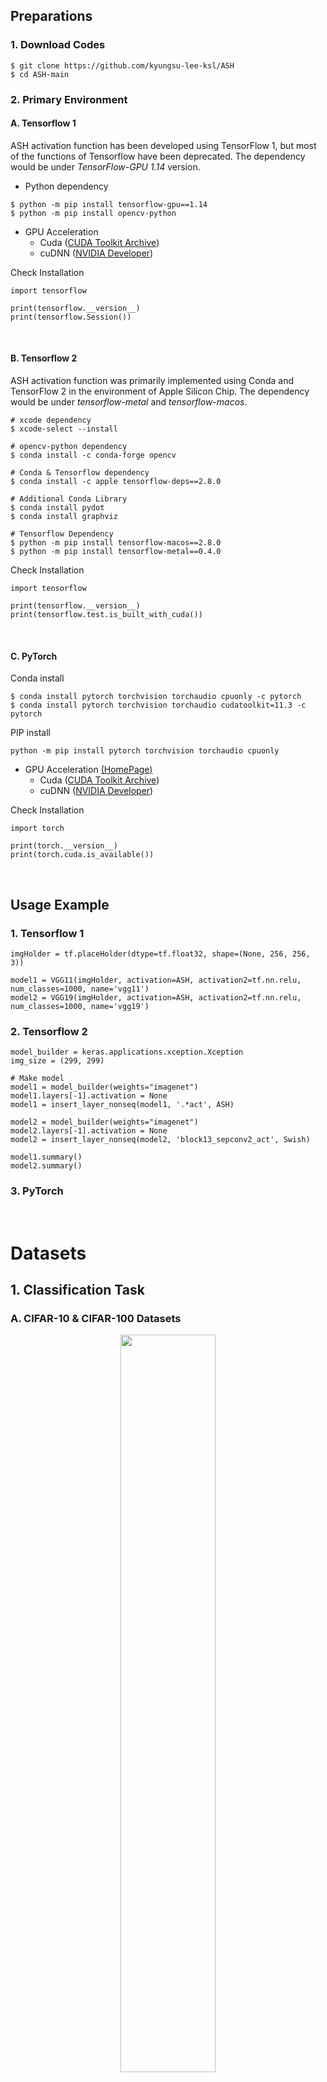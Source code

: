 ## Preparations
### 1. Download Codes
    $ git clone https://github.com/kyungsu-lee-ksl/ASH
    $ cd ASH-main


### 2. Primary Environment

#### A. Tensorflow 1

ASH activation function has been developed using TensorFlow 1, but most of the functions of Tensorflow have been deprecated. The dependency would be under _TensorFlow-GPU_ _1.14_ version.

* Python dependency 

```
$ python -m pip install tensorflow-gpu==1.14
$ python -m pip install opencv-python
```

* GPU Acceleration
  * Cuda ([CUDA Toolkit Archive](https://developer.nvidia.com/cuda-toolkit-archive))
  * cuDNN ([NVIDIA Developer](https://developer.nvidia.com/))


Check Installation

    import tensorflow

    print(tensorflow.__version__)
    print(tensorflow.Session())


<br />

#### B. Tensorflow 2

ASH activation function was primarily implemented using Conda and TensorFlow 2 in the environment of Apple Silicon Chip. The dependency would be under _tensorflow-metal_ and _tensorflow-macos_.

    # xcode dependency
    $ xcode-select --install

    # opencv-python dependency
    $ conda install -c conda-forge opencv

    # Conda & Tensorflow dependency
    $ conda install -c apple tensorflow-deps==2.8.0

    # Additional Conda Library
    $ conda install pydot
    $ conda install graphviz

    # Tensorflow Dependency
    $ python -m pip install tensorflow-macos==2.8.0
    $ python -m pip install tensorflow-metal==0.4.0


Check Installation

    import tensorflow

    print(tensorflow.__version__)
    print(tensorflow.test.is_built_with_cuda())

<br />


#### C. PyTorch

Conda install

    $ conda install pytorch torchvision torchaudio cpuonly -c pytorch
    $ conda install pytorch torchvision torchaudio cudatoolkit=11.3 -c pytorch

PIP install

    python -m pip install pytorch torchvision torchaudio cpuonly


* GPU Acceleration [(HomePage)](https://pytorch.org/)
  * Cuda ([CUDA Toolkit Archive](https://developer.nvidia.com/cuda-toolkit-archive))
  * cuDNN ([NVIDIA Developer](https://developer.nvidia.com/))


Check Installation

    import torch

    print(torch.__version__)
    print(torch.cuda.is_available())


<br>


## Usage Example
### 1. Tensorflow 1

    imgHolder = tf.placeHolder(dtype=tf.float32, shape=(None, 256, 256, 3))

    model1 = VGG11(imgHolder, activation=ASH, activation2=tf.nn.relu, num_classes=1000, name='vgg11')
    model2 = VGG19(imgHolder, activation=ASH, activation2=tf.nn.relu, num_classes=1000, name='vgg19')



### 2. Tensorflow 2


    model_builder = keras.applications.xception.Xception
    img_size = (299, 299)

    # Make model
    model1 = model_builder(weights="imagenet")
    model1.layers[-1].activation = None
    model1 = insert_layer_nonseq(model1, '.*act', ASH)

    model2 = model_builder(weights="imagenet")
    model2.layers[-1].activation = None
    model2 = insert_layer_nonseq(model2, 'block13_sepconv2_act', Swish)

    model1.summary()
    model2.summary()


### 3. PyTorch

<br>


# Datasets

## 1. Classification Task

### A. CIFAR-10 & CIFAR-100 Datasets

<p align="center">
  <img src="assets/dataset_cifar.png" width="55%">
</p>

* Abstract

  The tiny images dataset on which we based all of our experiments was collected by colleagues at MIT
and NYU over the span of six months; it is described in detail in [14]. They assembled it by searching the
web for images of every non-abstract English noun in the lexical database WordNet[15, 8]. They used
several search engines, including Google, Flickr, and Altavista and kept roughly the First 3000 results
for each search term. After collecting all the images for a particular search term, they removed perfect
duplicates and images in which an excessively large portion of the pixels were white, as they tended to
be synthetic Figures rather than natural images. The search term used to Find an image provides it with
a rough label, although it is extremely unreliable due to the nature of online image search technology.
In total, the dataset contains 80 million colour images downscaled to 32 × 32 and spread out across
79000 search terms. Most of our experiments with unsupervised learning were performed on a subset of
about 2 million images.


* Dataset Description

  * <b>CIFAR-10</b>: The CIFAR-10 dataset consists of 60000 32x32 colour images in 10 classes, with 6000 images per class. There are 50000 training images and 10000 test images.

  * <b>CIFAR-100</b>: This dataset is just like the CIFAR-10, except it has 100 classes containing 600 images each. There are 500 training images and 100 testing images per class. The 100 classes in the CIFAR-100 are grouped into 20 superclasses. Each image comes with a "fine" label (the class to which it belongs) and a "coarse" label (the superclass to which it belongs).

  * <b>Images</b>: $N \times (32 \times 32 \times 3)$ numpy array of uint8s. Each row of the array stores a $32 \times 32$ colour image. The first 1024 entries contain the red channel values, the next 1024 the green, and the final 1024 the blue. The image is stored in row-major order, so that the first 32 entries of the array are the red channel values of the first row of the image.

  * <b>Labels</b>: a list of 10000 numbers in the range 0-9 or 0-99. The number at index $i$ indicates the label of the ith image in the array data.


* Dataset Download

  * [CIFAR-10](https://www.cs.toronto.edu/~kriz/cifar-10-python.tar.gz)
  
  * [CIFAR-100](https://www.cs.toronto.edu/~kriz/cifar-100-python.tar.gz)

  * [Keras](https://github.com/keras-team/keras/blob/v2.10.0/keras/datasets/cifar10.py#L29)

  * [Tensorflow Support] [[CIFAR-10]](https://www.tensorflow.org/datasets/catalog/cifar10), [[CIFAR-100]](https://www.tensorflow.org/datasets/catalog/cifar100)
  
* Code

  The archive contains the files data_batch_1, data_batch_2, ..., data_batch_5, as well as test_batch. Each of these files is a Python "pickled" object produced with cPickle. 

> ```
> def unpickle(file):
>     import pickle
>     with open(file, 'rb') as fo:
>         dict = pickle.load(fo, encoding='bytes')
>     return dict
> ```

#### Related paper

  [[Paper]](http://citeseerx.ist.psu.edu/viewdoc/download?doi=10.1.1.222.9220&rep=rep1&type=pdf) [[Code]](https://www.cs.toronto.edu/~kriz/cifar.html) Krizhevsky, A., & Hinton, G. (2009). Learning multiple layers of features from tiny images.

> ```
> @article{krizhevsky2009learning,
>   title={Learning multiple layers of features from tiny images},
>   author={Krizhevsky, Alex and Hinton, Geoffrey and others},
>   year={2009},
>   publisher={Citeseer}
> }
> ```


<br />

##


### B. ImageNet

<p align="center">
  <img src="https://production-media.paperswithcode.com/datasets/ImageNet-0000000008-f2e87edd_Y0fT5zg.jpg" width="55%">
</p>

* Abstract

The explosion of image data on the Internet has the potential to foster more sophisticated and robust models and algorithms to index, retrieve, organize and interact with images and multimedia data. But exactly how such data can be harnessed and organized remains a critical problem. We introduce here a new database called “ImageNet”, a large-scale ontology of images built upon the backbone of the WordNet structure. ImageNet aims to populate the majority of the 80,000 synsets of WordNet with an average of 500–1000 clean and full resolution images. This will result in tens of millions of annotated images organized by the semantic hierarchy of WordNet. This paper offers a detailed analysis of ImageNet in its current state: 12 subtrees with 5247 synsets and 3.2 million images in total. We show that ImageNet is much larger in scale and diversity and much more accurate than the current image datasets. Constructing such a large-scale database is a challenging task. We describe the data collection scheme with Amazon Mechanical Turk. Lastly, we illustrate the usefulness of ImageNet through three simple applications in object recognition, image classification and automatic object clustering. We hope that the scale, accuracy, diversity and hierarchical structure of ImageNet can offer unparalleled opportunities to researchers in the computer vision community and beyond.

* Dataset Description

  * <b>Images</b>: The goal of this competition is to estimate the content of photographs for the purpose of retrieval and automatic annotation using a subset of the large hand-labeled ImageNet dataset (10,000,000 labeled images depicting 10,000+ object categories) as training. 

  * <b>Labels</b>: The training data, the subset of ImageNet containing the 1000 categories and 1.2 million images.


* Dataset Download

  * [ImageNet](https://www.image-net.org/download.php)

  * [Keras ImageNet](https://github.com/mostafaelhoushi/keras-imagenet)

  * [Tensorflow Support](https://www.tensorflow.org/datasets/catalog/imagenet2012)

#### Related paper

[[Paper]](https://arxiv.org/pdf/1409.0575) [[Code]](https://paperswithcode.com/dataset/imagenet) Russakovsky, Olga, et al. "Imagenet large scale visual recognition challenge." International journal of computer vision 115.3 (2015): 211-252.

> ```
> @article{russakovsky2015imagenet,
>  title={Imagenet large scale visual recognition challenge},
>  author={Russakovsky, Olga and Deng, Jia and Su, Hao and Krause, Jonathan and Satheesh, Sanjeev and Ma, Sean and Huang, Zhiheng and Karpathy, Andrej and Khosla, Aditya and Bernstein, Michael and others},
>  journal={International journal of computer vision},
>  volume={115},
>  number={3},
>  pages={211--252},
>  year={2015},
>  publisher={Springer}
> }
> ```


## 2. Detection Task

### A. Microsoft COCO Dataset

<p align="center">
  <img src="assets/dataset_cifar.png" width="55%">
</p>

* Abstract

We present a new dataset with the goal of advancing the state-of-the-art in object recognition by placing the question of object recognition in the context of the broader question of scene understanding. This is achieved by gathering images of complex everyday scenes containing common objects in their natural context. Objects are labeled using per-instance segmentations to aid in precise object localization. Our dataset contains photos of 91 objects types that would be easily recognizable by a 4 year old. With a total of 2.5 million labeled instances in 328k images, the creation of our dataset drew upon extensive crowd worker involvement via novel user interfaces for category detection, instance spotting and instance segmentation. We present a detailed statistical analysis of the dataset in comparison to PASCAL, ImageNet, and SUN. Finally, we provide baseline performance analysis for bounding box and segmentation detection results using a Deformable Parts Model.

* Dataset Description

  * <b>COCO-2014 Object Detection</b>: The first version of MS COCO dataset was released in 2014. It contains 164K images split into training (83K), validation (41K) and test (41K) sets, bounding boxes and per-instance segmentation masks with 80 object categories.


* Dataset Download

  * [COCO API](https://cocodataset.org/#download)

  * [Tensorflow Support](https://www.tensorflow.org/datasets/catalog/coco) 

* Code

The COCO API assists in loading, parsing, and visualizing annotations in COCO. The API supports multiple annotation formats (please see the data format page). For additional details see: CocoApi.m, coco.py, and CocoApi.lua for Matlab, Python, and Lua code, respectively, and also the Python API demo.

> ```
>   all:
>       # install pycocotools locally
>	    python setup.py build_ext --inplace
>	    rm -rf build
>
>   install:
> 	    # install pycocotools to the Python site-packages
>	    python setup.py build_ext install
>	    rm -rf build
> ```

#### Related paper

[[Paper]](https://arxiv.org/pdf/1405.0312) [[Code]](https://github.com/cocodataset/cocoapi) Lin, Tsung-Yi, et al. "Microsoft coco: Common objects in context." European conference on computer vision. Springer, Cham, 2014.

> ```
> @inproceedings{lin2014microsoft,
>  title={Microsoft coco: Common objects in context},
>  author={Lin, Tsung-Yi and Maire, Michael and Belongie, Serge and Hays, James and Perona, Pietro and Ramanan, Deva and Doll{\'a}r, Piotr and Zitnick, C Lawrence},
>  booktitle={European conference on computer vision},
>  pages={740--755},
>  year={2014},
>  organization={Springer}
>}
> ```


<br />

##

### B. PASCAL VOC 

<p align="center">
  <img src="assets/dataset_pascal.png" width="55%">
</p>

* Abstract

The PASCAL Visual Object Classes (VOC) challenge is a benchmark in visual object category recognition and detection, providing the vision and machine learning communities with a standard dataset of images and annotation, and standard evaluation procedures. Organised annually from 2005 to present, the challenge and its associated dataset has become accepted as the benchmark for object detection.
This paper describes the dataset and evaluation procedure. We review the state-of-the-art in evaluated methods for both classification and detection, analyse whether the methods are statistically different, what they are learning from the images (e.g. the object or its context), and what the methods find easy or confuse. The paper concludes with lessons learnt in the three year history of the challenge, and proposes directions for future improvement and extension.

* Dataset Description

  * <b>PASCAL Object Detection</b>: The data has been split into 50% for training/validation and 50% for testing. The distributions of images and objects by class are approximately equal across the training/validation and test sets. In total there are 21,738 images. Further [statistics](http://host.robots.ox.ac.uk/pascal/VOC/voc2010/dbstats.html) are online.

  * [Annotation Guideline](http://host.robots.ox.ac.uk/pascal/VOC/voc2010/guidelines.html)


* Dataset Download

  * [Pascal VOC](http://host.robots.ox.ac.uk/pascal/VOC/voc2010/index.html#devkit)

  * [Tensorflow Support](https://www.tensorflow.org/datasets/catalog/voc)


#### Related paper

[[Paper]](https://link.springer.com/article/10.1007/s11263-009-0275-4)  Everingham, Mark, et al. "The pascal visual object classes (voc) challenge." International journal of computer vision 88.2 (2010): 303-338.


> ```
> @article{everingham2010pascal,
>  title={The pascal visual object classes (voc) challenge},
>  author={Everingham, Mark and Van Gool, Luc and Williams, Christopher KI and Winn, John and Zisserman, Andrew},
>  journal={International journal of computer vision},
>  volume={88},
>  number={2},
>  pages={303--338},
>  year={2010},
>  publisher={Springer}
>}
> ```


<br>


## 3. Segmentation Task

### A. ADE20K Dataset

<p align="center">
  <img src="https://groups.csail.mit.edu/vision/datasets/ADE20K/assets/images/slider.png" width="55%">
</p>

* Abstract

We present a new dataset with the goal of advancing the state-of-the-art in object recognition by placing the question of object recognition in the context of the broader question of scene understanding. This is achieved by gathering images of complex everyday scenes containing common objects in their natural context. Objects are labeled using per-instance segmentations to aid in precise object localization. Our dataset contains photos of 91 objects types that would be easily recognizable by a 4 year old. With a total of 2.5 million labeled instances in 328k images, the creation of our dataset drew upon extensive crowd worker involvement via novel user interfaces for category detection, instance spotting and instance segmentation. We present a detailed statistical analysis of the dataset in comparison to PASCAL, ImageNet, and SUN. Finally, we provide baseline performance analysis for bounding box and segmentation detection results using a Deformable Parts Model.

* Dataset Description

  * The current version of the dataset contains:
    * 27,574 images (25,574 for training and 2,000 for testing) spanning 365 different scenes.
    * 707,868 unique objects from 3,688 categories, along with their WordNet definition and hierarchy.
    * 193,238 annotated object parts and parts of parts.
    * Polygon annotations with attributes, annotation time, depth ordering.


* Dataset Download 
  * To download the dataset, register in [this link](http://groups.csail.mit.edu/vision/datasets/ADE20K/request_data/). Once you are approved you will be able to download the data, following the [Terms of Use](http://groups.csail.mit.edu/vision/datasets/ADE20K/terms).

* Structure

  * Every image and its annotations are inside a `folder_name`, that you can find using `index_ade20k.pkl`. Once you are inside the folder name, for a given image `image_name` (e.g. `ADE_train_00016869`) you will find:

>> 1. `image_name.jpg`: containing the raw image, with blurred license plates and faces (e.g. [ADE_train_00016869.jpg](./dataset/ADE20K_2021_17_01/images/ADE/training/urban/street/ADE_train_00016869.jpg))
>> 2. `image_name_seg.png`: with the pixel-wise annotations of objects and instances (e.g. [ADE_train_00016869_seg.png](./dataset/ADE20K_2021_17_01/images/ADE/training/urban/street/ADE_train_00016869_seg.png)). The RGB channels encode the class and instance information. Check out (`utils/utils_ade20k.py`)[utils/utils_ade20k.py] for an example on how to read those.
>> 3. `image_name_parts_{i}.png`: with the annotation of the parts at level `i` (e.g. [ADE_train_00016869_parts_1.png](dataset/ADE20K_2021_17_01/images/ADE/training/urban/street/ADE_train_00016869_parts_1.png)).
>> 4. `image_name`: a folder with all the instances in that image, stored as pngs encoding a binary amodal mask (showing occluded objects) (e.g. [ADE_train_00016869](dataset/ADE20K_2021_17_01/images/ADE/training/urban/street/ADE_train_00016869)).
>> 5. `image_name.json`: a json file containing information about the time the object was annotated, the polygons annotated, annotation of attributes etc. (e.g [ADE_train_00016869.json](dataset/ADE20K_2021_17_01/images/ADE/training/urban/street/ADE_train_00016869.json)).

#### Related paper

[[Paper]](https://arxiv.org/pdf/1405.0312) [[Code]](https://github.com/CSAILVision/ADE20K) Scene Parsing through ADE20K Dataset. Bolei Zhou, Hang Zhao, Xavier Puig, Sanja Fidler, Adela Barriuso and Antonio Torralba. Computer Vision and Pattern Recognition (CVPR), 2017. 

> ```
> @inproceedings{zhou2017scene,
>  title={Scene parsing through ade20k dataset},
>  author={Zhou, Bolei and Zhao, Hang and Puig, Xavier and Fidler, Sanja and Barriuso, Adela and Torralba, Antonio},
>  booktitle={Proceedings of the IEEE conference on computer vision and pattern recognition},
>  pages={633--641},
>  year={2017}
>}
> ```



### B. PASCAL VOC (Segmentation)

<p align="center">
  <img src="assets/dataset_segm.png" width="55%">
</p>

* Abstract

The PASCAL Visual Object Classes (VOC) 2012 dataset contains 20 object categories including vehicles, household, animals, and other: aeroplane, bicycle, boat, bus, car, motorbike, train, bottle, chair, dining table, potted plant, sofa, TV/monitor, bird, cat, cow, dog, horse, sheep, and person. Each image in this dataset has pixel-level segmentation annotations, bounding box annotations, and object class annotations. This dataset has been widely used as a benchmark for object detection, semantic segmentation, and classification tasks. The PASCAL VOC dataset is split into three subsets: 1,464 images for training, 1,449 images for validation and a private testing set.

* Dataset Description

  * <b>PASCAL Segmentation</b>: The data has been split into 50% for training/validation and 50% for testing. The distributions of images and objects by class are approximately equal across the training/validation and test sets. [Statistics](http://host.robots.ox.ac.uk/pascal/VOC/voc2012/dbstats.html) of the database are online.

  * [Segmentation examples](http://host.robots.ox.ac.uk/pascal/VOC/voc2012/segexamples/index.html)


* Dataset Download

  * [Pascal VOC](http://host.robots.ox.ac.uk/pascal/VOC/voc2012/VOCtrainval_11-May-2012.tar)


#### Related paper

[[Paper]](https://link.springer.com/article/10.1007/s11263-014-0733-5) Everingham, Mark, et al. "The pascal visual object classes challenge: A retrospective." International journal of computer vision 111.1 (2015): 98-136.


> ```
> @Article{Everingham15,
>   author = "Everingham, M. and Eslami, S. M. A. and Van~Gool, L. and Williams, C. K. I. and Winn, J. and Zisserman, A.",
>   title = "The Pascal Visual Object Classes Challenge: A Retrospective",
>   journal = "International Journal of Computer Vision",
>   volume = "111",
>   year = "2015",
>   number = "1",
>   month = jan,
>   pages = "98--136",
>}
> ```


<br />




# Adaptive SwisH (ASH): Stochastic Adaptive Activation Function

## 1. Problem Definition 

Let $X \in R^{H \times W \times C}$ be a tensor (i.e., feature-map) disregarding the batch, but with a height $H$, width $W$, and channel $C$, and let $\bar{X} \ni X$ be a set of feature-maps. Let $A$ be an activation function such that $A: \bar{X} \rightarrow \bar{X}$. We can then extract the $i^{th}$ element from $X$, and denote it as $x^{(i)}$. Here, the goal of this study is to design the activation function represented as follows:

$$
  A(x^{(i)}) =
  \begin{cases}
  x^{(i)} & \text{if}\ x^{(i)}\ \text{is ranked in the top-k percentile of X}, \\
  0 & \text{otherwise}
  \end{cases}
$$

## 2. Formulation

Let $X$ be an input of ASH activation function $A$ and be a tensor of which elements are normally distributed. Furthermore, let $x^{(i)} \in X$ be the $i$-th element in $X$. Then, by __Proposition 2__, ASH activation function, which samples the top-$k$\% elements from the input, is represented as follows:

$$
\label{eq:ash01}
  \textit{A}(x^{(i)}) =
  \begin{cases}
  x^{(i)} & \text{if}\ x^{(i)} \geq \mu_X + z_k\sigma_X, \\
  0 & \text{otherwise}
  \end{cases}
$$

where $\mu_X$ and $\sigma_X$ are the mean and the standard deviation of all elements in $X$, respectively, and $z_k$ is the Z-score concerning percentile $k$ to sample (i.e., $z=1.96$ if $k=2.5$\%, see Z-table). Equation exhibits that ASH activation function is represented in a simple yet effective form with low computational costs.

For simplicity, suppose that a Heaviside step function is defined as $H(x)=\frac{d}{dx}\text{max}(0, x)$, and thus $f(x^{(i)}) = H(x^{(i)} - \mu_X - z_k\sigma_X)$. Then, we obtain the arithmetical form to formulate ASH activation function as follows:

$$
  \textit{A}(x^{(i)}) = x^{(i)}H(x^{(i)} - \mu_X - z_k\sigma_X)
$$


Even with the arithmetic formula, ASH activation function in Equation is still independent of $z_k$, and thus the $z_k$ is still not trainable. However, it is well known that the Heaviside step function is analytically approximated as $2H(x)=1+1\tanh(\alpha x)$ with a large value of $\alpha$, and thus ASH activation function is approximated using the smooth Heaviside step function as follows:

$$
\label{eq:ash04}
\begin{aligned}
  \textit{A}(x^{(i)})  &= x^{(i)}H(x^{(i)} - \mu_X - z_k\sigma_X) \\
              &= \frac{1}{2}x^{(i)} + \frac{1}{2}x^{(i)}\tanh(\alpha (x^{(i)} - \mu_X - z_k\sigma_X)) \\
              &= \frac{x^{(i)}}{1 + e^{-2\alpha(x^{(i)} - \mu_X - z_k\sigma_X)}}
\end{aligned}
$$


## 3. Generalization

We found the innovation while representing Equation using the sigmoid function $S(x) = \frac{1}{1+e^{-x}}$ as follows:

$$
\label{eq:ash05}
\begin{aligned}
  \textit{A}(x^{(i)})  &= x^{(i)}S\big(-2\alpha(x^{(i)} - \mu_X - z_k\sigma_X)\big) \\
              &= x^{(i)}S(ax^{(i)}+b))
\end{aligned}
$$

The previous work (ramachandran2017searching) introduced the leverage of automatic search techniques to discover the best performance activation function. The experiments empirically discovered that the Swish activation function is the best performance activation function, defined as $xS(x)$. Intuitively, the definition of the Swish activation function is the same with Equation, and it represents more generalized formula. Therefore, an ASH (Adaptive SwisH) activation function provides the theoretical explanations for why Swish was the best performance activation function in the empirical evaluations. 


##


<br>
<br>

# [PAPER] Stochastic Adaptive Activation Function

## Authors
Kyungsu Lee, Jaeseung Yang, Haeyun Lee, and Jae Youn Hwang*

## Abstract
The simulation of human neurons and neurotransmission mechanisms has been realized in deep neural networks based on the theoretical implementations of activation functions. However, recent studies have reported that the threshold potential of neurons exhibits different values according to the locations and types of individual neurons, and that the activation functions have limitations in terms of representing this variability. Therefore, this study proposes a simple yet effective activation function that facilitates different thresholds and adaptive activations according to the positions of units and the contexts of inputs. Furthermore, the proposed activation function mathematically exhibits a more generalized form of Swish activation function, and thus we denoted it as Adaptive SwisH (ASH). ASH highlights informative features that exhibit large values in the top percentiles in an input, whereas it rectifies low values. Most importantly, ASH exhibits trainable, adaptive, and context-aware properties compared to other activation functions. Furthermore, ASH represents general formula of the previously studied activation function and provides a reasonable mathematical background for the superior performance. To validate the effectiveness and robustness of ASH, we implemented ASH into many deep learning models for various tasks, including classification, detection, segmentation, and image generation. Experimental analysis demonstrates that our activation function can provide the benefits of more accurate prediction and earlier convergence in many deep learning applications.


## Experimental Results

<p align="center">
    <img src="assets/figure_curves.png" width="100%"\>
</p>

__[Training Curves]__ Average training graph of ResNet-164,Wide ResNet28-10, and DenseNet-100-12 on ImageNet dataset using various activation functions along with ASH.


<p align="center">
    <img src="assets/appendix_gradcam.png" width="100%"\>
</p>

__[Classification Task]__ Grad-CAM samples generated by Baseline models with ReLU, ASH, and Swish activation functions using Imagenet dataset. ResNet-164 (1 ~ 5 rows) and Dense-Net (6 ~ 10 rows) are used as baseline models.


<p align="center">
    <img src="assets/appendix_ADE_03.png" width="100%"\>
</p>

__[Segmentation Task]__ Samples segmented by EfficientNet[tan2019efficientnet] with ReLU, PReLU, ELU, SoftPlus, GELU, SeLU, Swish, and ASH activation functions using ADE20K dataset.


<p align="center">
    <img src="assets/appendix_gan.png" width="100%"\>
</p>

__[Generation Task]__ Samples generated by DCGAN with ReLU, Swish, and ASH activation functions using celebA dataset.


<p align="center">
    <img src="assets/comparison_ashs.png" width="100%"\>
</p>


__[Ablation Study]__ Comparison of various versions of ASH activation function. ASH activation function indicates the proposed activation function, L-ASH indicates Leaky ASH, and F-ASH-_k_ is ASH activation function that _k_-precentile is fixed rather than trainable.



## Conclusion
In this paper, we proposed a novel activation function to rectify inputs using an adaptive threshold considering the entire contexts of inputs more like human neurons. To this end, we designed an activation function to extract elements in the top-$k$ percentile from the input feature-map. Since sorting algorithm-based selections or quick selection algorithm demands a heavy computational cost, we employed the stochastic technique utilizing normal distribution to realize stochastic percentile sampling. Based on the mathematical derivations, we implemented ASH activation function in simple yet effective formula (f(x) = x sigmoid(ax+b)) with low computational cost for sampling the top-_k_ percentile from the input. In addition, we implemented ASH activation function, realizing (1) the adaptive threshold by employing the Z-score-based trainable variables and (2) the perception of entire contexts in rectifying an input by utilizing the mean and standard deviation of the input. Meanwhile, ASH activation function represented the generalized form of the Swish activation function that was empirically searched in the previous study. Therefore, this study also exhibited a novel contribution of the mathematical proofs for the state-of-the-art performance of the Swish activation function. Experiments using various deep learning models on different tasks (classification, detection, and segmentation) demonstrated superior performance for ASH activation function, in terms of accuracy, localization, and training time.


## Citation
If you find our work useful in your research, please consider citing our paper:

```
@inproceedings{,
  title={},
  author={},
  booktitle={},
  pages={},
  year={2022},
  organization={}
}
```
